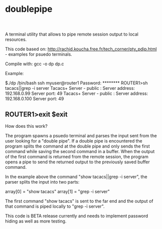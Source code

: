 # doublepipe<pre>
A terminal utility that allows to pipe remote session output to local resources.

This code based on: http://rachid.koucha.free.fr/tech_corner/pty_pdip.html - examples for psuedo terminals.


Compile with:  gcc -o dp dp.c 

Example:

 $./dp /bin/bash
 ssh myuser@router1
 Password: ********
 ROUTER1>sh tacacs||grep -i server
 Tacacs+ Server -  public  :
            Server address: 192.168.0.99
               Server port: 49
Tacacs+ Server -  public  :
            Server address: 192.168.0.100
               Server port: 49

        
ROUTER1>exit
$exit
-----------------------------------------------------------------------------------------------------------------------

How does this work?  

The program spawns a psuedo terminal and parses the input sent from the user looking for a "double pipe".
If a double pipe is encountered the program splits the command at the double pipe and only sends the first 
command while saving the second command in a buffer. 
When the output of the first command is returned from the remote session, the program opens a pipe to send 
the returned output to the previously saved buffer command. 

In the example above the command "show tacacs||grep -i server", the parser splits the input into two parts:

array[0] = "show tacacs"
array[1] = "grep -i server"

The first command "show tacacs" is sent to the far end and the output of that command is piped locally to "grep -i server".

This code is BETA release currently and needs to implement password hiding as well as more testing.



